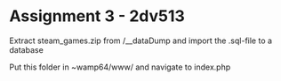 # Assignment 3 - 2dv513

Extract steam_games.zip from /__dataDump and import the .sql-file to a database

Put this folder in ~wamp64/www/ and navigate to index.php
